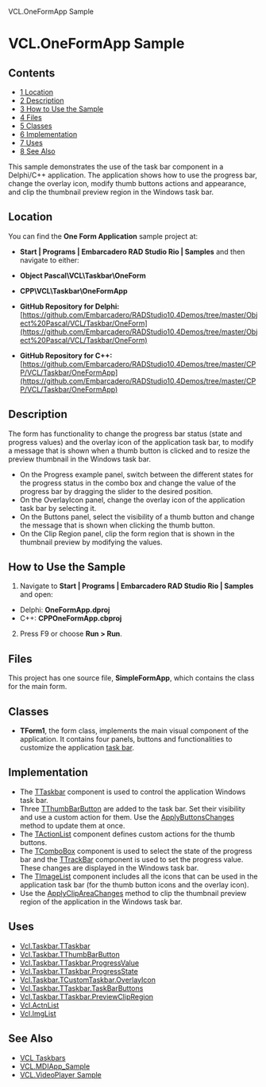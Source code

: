 VCL.OneFormApp Sample[]()
# VCL.OneFormApp Sample 



## Contents



* [1 Location](#Location)
* [2 Description](#Description)
* [3 How to Use the Sample](#How_to_Use_the_Sample)
* [4 Files](#Files)
* [5 Classes](#Classes)
* [6 Implementation](#Implementation)
* [7 Uses](#Uses)
* [8 See Also](#See_Also)

This sample demonstrates the use of the task bar component in a Delphi/C++ application. The application shows how to use the progress bar, change the overlay icon, modify thumb buttons actions and appearance, and clip the thumbnail preview region in the Windows task bar. 
## Location 

You can find the **One Form Application** sample project at:
* **Start | Programs | Embarcadero RAD Studio Rio | Samples** and then navigate to either:

* **Object Pascal\VCL\Taskbar\OneForm**
* **CPP\VCL\Taskbar\OneFormApp**

* **GitHub Repository for Delphi:**[https://github.com/Embarcadero/RADStudio10.4Demos/tree/master/Object%20Pascal/VCL/Taskbar/OneForm](https://github.com/Embarcadero/RADStudio10.4Demos/tree/master/Object%20Pascal/VCL/Taskbar/OneForm)
* **GitHub Repository for C++:**[https://github.com/Embarcadero/RADStudio10.4Demos/tree/master/CPP/VCL/Taskbar/OneFormApp](https://github.com/Embarcadero/RADStudio10.4Demos/tree/master/CPP/VCL/Taskbar/OneFormApp)

## Description 

The form has functionality to change the progress bar status (state and progress values) and the overlay icon of the application task bar, to modify a message that is shown when a thumb button is clicked and to resize the preview thumbnail in the Windows task bar.
*  On the Progress example panel, switch between the different states for the progress status in the combo box and change the value of the progress bar by dragging the slider to the desired position.
*  On the OverlayIcon panel, change the overlay icon of the application task bar by selecting it.
*  On the Buttons panel, select the visibility of a thumb button and change the message that is shown when clicking the thumb button.
*  On the Clip Region panel, clip the form region that is shown in the thumbnail preview by modifying the values.

## How to Use the Sample 


1.  Navigate to **Start | Programs | Embarcadero RAD Studio Rio | Samples** and open:

*  Delphi: **OneFormApp.dproj**
*  C++: **CPPOneFormApp.cbproj**

2.  Press F9 or choose **Run > Run**.

## Files 

This project has one source file, **SimpleFormApp**, which contains the class for the main form.
## Classes 


* **TForm1**, the form class, implements the main visual component of the application. It contains four panels, buttons and functionalities to customize the application [task bar](http://docwiki.embarcadero.com/Libraries/en/Vcl.Taskbar.TTaskbar).

## Implementation 


*  The [TTaskbar](http://docwiki.embarcadero.com/Libraries/en/Vcl.Taskbar.TTaskbar) component is used to control the application Windows task bar.
*  Three [TThumbBarButton](http://docwiki.embarcadero.com/Libraries/en/Vcl.Taskbar.TThumbBarButton) are added to the task bar. Set their visibility and use a custom action for them. Use the [ApplyButtonsChanges](http://docwiki.embarcadero.com/Libraries/en/Vcl.Taskbar.TCustomTaskbar.ApplyButtonsChanges) method to update them at once.
*  The [TActionList](http://docwiki.embarcadero.com/Libraries/en/Vcl.ActnList) component defines custom actions for the thumb buttons.
*  The [TComboBox](http://docwiki.embarcadero.com/Libraries/en/Vcl.StdCtrls.TComboBox) component is used to select the state of the progress bar and the [TTrackBar](http://docwiki.embarcadero.com/Libraries/en/Vcl.ComCtrls.TTrackBar) component is used to set the progress value. These changes are displayed in the Windows task bar.
*  The [TImageList](http://docwiki.embarcadero.com/Libraries/en/Vcl.ImgList) component includes all the icons that can be used in the application task bar (for the thumb button icons and the overlay icon).
*  Use the [ApplyClipAreaChanges](http://docwiki.embarcadero.com/Libraries/en/System.Win.TaskbarCore.TTaskbarBase.ApplyClipAreaChanges) method to clip the thumbnail preview region of the application in the Windows task bar.

## Uses 


* [Vcl.Taskbar.TTaskbar](http://docwiki.embarcadero.com/Libraries/en/Vcl.Taskbar.TTaskbar)
* [Vcl.Taskbar.TThumbBarButton](http://docwiki.embarcadero.com/Libraries/en/Vcl.Taskbar.TThumbBarButton)
* [Vcl.Taskbar.TTaskbar.ProgressValue](http://docwiki.embarcadero.com/Libraries/en/Vcl.Taskbar.TTaskbar.ProgressValue)
* [Vcl.Taskbar.TTaskbar.ProgressState](http://docwiki.embarcadero.com/Libraries/en/Vcl.Taskbar.TTaskbar.ProgressState)
* [Vcl.Taskbar.TCustomTaskbar.OverlayIcon](http://docwiki.embarcadero.com/Libraries/en/Vcl.Taskbar.TCustomTaskbar.OverlayIcon)
* [Vcl.Taskbar.TTaskbar.TaskBarButtons](http://docwiki.embarcadero.com/Libraries/en/Vcl.Taskbar.TTaskbar.TaskBarButtons)
* [Vcl.Taskbar.TTaskbar.PreviewClipRegion](http://docwiki.embarcadero.com/Libraries/en/Vcl.Taskbar.TTaskbar.PreviewClipRegion)
* [Vcl.ActnList](http://docwiki.embarcadero.com/Libraries/en/Vcl.ActnList)
* [Vcl.ImgList](http://docwiki.embarcadero.com/Libraries/en/Vcl.ImgList)

## See Also 


* [VCL Taskbars](http://docwiki.embarcadero.com/RADStudio/en/VCL_Taskbars)
* [VCL.MDIApp_Sample](http://docwiki.embarcadero.com/CodeExamples/en/VCL.MDIApp_Sample)
* [VCL.VideoPlayer Sample](http://docwiki.embarcadero.com/CodeExamples/en/VCL.VideoPlayer_Sample)






